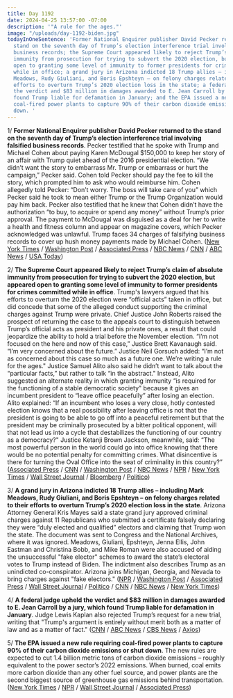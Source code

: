 ```yaml
---
title: Day 1192
date: 2024-04-25 13:57:00 -07:00
description: '"A rule for the ages."'
image: "/uploads/day-1192-biden.jpg"
todayInOneSentence: 'Former National Enquirer publisher David Pecker returned to the
  stand on the seventh day of Trump’s election interference trial involving falsified
  business records; the Supreme Court appeared likely to reject Trump’s claim of absolute
  immunity from prosecution for trying to subvert the 2020 election, but appeared
  open to granting some level of immunity to former presidents for crimes committed
  while in office; a grand jury in Arizona indicted 18 Trump allies – including Mark
  Meadows, Rudy Giuliani, and Boris Epshteyn – on felony charges related to their
  efforts to overturn Trump’s 2020 election loss in the state; a federal judge upheld
  the verdict and $83 million in damages awarded to E. Jean Carroll by a jury, which
  found Trump liable for defamation in January; and the EPA issued a new rule requiring
  coal-fired power plants to capture 90% of their carbon dioxide emissions or shut
  down. '
---
```


1/ **Former National Enquirer publisher David Pecker returned to the stand on the seventh day of Trump’s election interference trial involving falsified business records**. Pecker testified that he spoke with Trump and Michael Cohen about paying Karen McDougal $150,000 to keep her story of an affair with Trump quiet ahead of the 2016 presidential election. “We didn’t want the story to embarrass Mr. Trump or embarrass or hurt the campaign,” Pecker said. Cohen told Pecker should pay the fee to kill the story, which prompted him to ask who would reimburse him. Cohen allegedly told Pecker: “Don’t worry. The boss will take care of you” which Pecker said he took to mean either Trump or the Trump Organization would pay him back. Pecker also testified that he knew that Cohen didn’t have the authorization “to buy, to acquire or spend any money” without Trump’s prior approval. The payment to McDougal was disguised as a deal for her to write a health and fitness column and appear on magazine covers, which Pecker acknowledged was unlawful. Trump faces 34 charges of falsifying business records to cover up hush money payments made by Michael Cohen. ([New York Times](https://www.nytimes.com/live/2024/04/25/nyregion/trump-hush-money-trial-news) / [Washington Post](https://www.washingtonpost.com/politics/2024/04/25/trump-hush-money-trial-live-updates-david-pecker-testimony/) / [Associated Press](https://apnews.com/live/trump-trial-hush-money-updates-day-7#0000018f-16e6-dc4a-a1df-3fe7752e0000) / [NBC News](https://www.nbcnews.com/politics/donald-trump/live-blog/trump-trial-hush-money-case-live-updates-rcna149184) / [CNN](https://www.cnn.com/politics/live-news/trump-hush-money-trial-04-25-24/index.html) / [ABC News](https://abcnews.go.com/US/live-updates/trump-hush-money-trial/?id=108402689) / [USA Today](https://www.usatoday.com/story/news/politics/2024/04/25/donald-trump-trial-live-updates-hush-money-case-news/73445686007/))

2/ **The Supreme Court appeared likely to reject Trump’s claim of absolute immunity from prosecution for trying to subvert the 2020 election, but appeared open to granting some level of immunity to former presidents for crimes committed while in office**. Trump's lawyers argued that his efforts to overturn the 2020 election were “official acts” taken in office, but did concede that some of the alleged conduct supporting the criminal charges against Trump were private. Chief Justice John Roberts raised the prospect of returning the case to the appeals court to distinguish between Trump’s official acts as president and his private ones, a result that could jeopardize the ability to hold a trial before the November election. “I’m not focused on the here and now of this case,” Justice Brett Kavanaugh said. “I’m very concerned about the future.” Justice Neil Gorsuch added: “I’m not as concerned about this case so much as a future one. We’re writing a rule for the ages." Justice Samuel Alito also said he didn’t want to talk about the “particular facts,” but rather to talk “in the abstract." Instead, Alito suggested an alternate reality in which granting immunity “is required for the functioning of a stable democratic society" because it gives an incumbent president to “leave office peacefully” after losing an election. Alito explained: “If an incumbent who loses a very close, hotly contested election knows that a real possibility after leaving office is not that the president is going to be able to go off into a peaceful retirement but that the president may be criminally prosecuted by a bitter political opponent, will that not lead us into a cycle that destabilizes the functioning of our country as a democracy?" Justice Ketanji Brown Jackson, meanwhile, said: “The most powerful person in the world could go into office knowing that there would be no potential penalty for committing crimes. What disincentive is there for turning the Oval Office into the seat of criminality in this country?” ([Associated Press](https://apnews.com/article/supreme-court-trump-capitol-riot-prosecution-immunity-72c885c07c77970d4380206f87b2d8ca) / [CNN](https://www.cnn.com/2024/04/25/politics/takeaways-trump-immunity-supreme-court/index.html) / [Washington Post](https://www.washingtonpost.com/politics/2024/04/25/trump-immunity-supreme-court-takeaways/) / [NBC News](https://www.nbcnews.com/politics/supreme-court/supreme-court-hears-trump-immunity-claim-election-interference-case-rcna149182) / [NPR](https://www.npr.org/2024/04/25/1246376720/donald-trump-supreme-court-immunity) / [New York Times](https://www.nytimes.com/live/2024/04/25/us/trump-immunity-supreme-court) / [Wall Street Journal](https://www.wsj.com/us-news/law/donald-trump-immunity-supreme-court-case-b89f1519?mod=hp_lead_pos2) / [Bloomberg](https://www.bloomberg.com/news/live-blog/2024-04-25/trump-immunity-bid-at-supreme-court-lvfaf142) / [Politico](https://www.politico.com/news/2024/04/25/trump-supreme-court-immunity-arguments-00154324))

3/ **A grand jury in Arizona indicted 18 Trump allies – including Mark Meadows, Rudy Giuliani, and Boris Epshteyn – on felony charges related to their efforts to overturn Trump’s 2020 election loss in the state**. Arizona Attorney General Kris Mayes said a state grand jury approved criminal charges against 11 Republicans who submitted a certificate falsely declaring they were “duly elected and qualified” electors and claiming that Trump won the state. The document was sent to Congress and the National Archives, where it was ignored. Meadows, Giuliani, Epshteyn, Jenna Ellis, John Eastman and Christina Bobb, and Mike Roman were also accused of aiding the unsuccessful "fake elector" schemes to award the state’s electoral votes to Trump instead of Biden. The indictment also describes Trump as an unindicted co-conspirator. Arizona joins Michigan, Georgia, and Nevada to bring charges against "fake electors." ([NPR](https://www.npr.org/2024/04/24/1236998675/arizona-fake-elector-charges) / [Washington Post](https://www.washingtonpost.com/national-security/2024/04/24/arizona-2020-election-charges-meadows-giuliani-ellis/) / [Associated Press](https://apnews.com/article/arizona-fake-electors-charges-2020-election-9da5a7e58814ed55ceea1ca55401af85) / [Wall Street Journal](https://www.wsj.com/us-news/law/trump-advisers-including-giuliani-and-meadows-indicted-in-arizona-abf4e08b) / [Politico](https://www.politico.com/news/2024/04/24/arizona-election-indictments-giuliani-meadows-trump-00154241) / [CNN](https://www.cnn.com/2024/04/24/politics/arizona-criminal-charges-2020-election-subversion/index.html) / [NBC News](https://www.nbcnews.com/politics/2024-election/trumps-2020-fake-electors-charged-state-crimes-arizona-rcna149214) / [New York Times](https://www.nytimes.com/2024/04/24/us/arizona-fake-electors-trump.html))

4/ **A federal judge upheld the verdict and $83 million in damages awarded to E. Jean Carroll by a jury, which found Trump liable for defamation in January**. Judge Lewis Kaplan also rejected Trump’s request for a new trial, writing that "Trump's argument is entirely without merit both as a matter of law and as a matter of fact." ([CNN](https://www.cnn.com/2024/04/25/politics/federal-judge-upholds-e-jean-carroll-verdict/index.html) / [ABC News](https://abcnews.go.com/Politics/federal-judge-rejects-donald-trumps-bid-new-jean/story?id=109634929) / [CBS News](https://www.cbsnews.com/news/trump-e-jean-carroll-case-new-trial-denied/) / [Axios](https://www.axios.com/2024/04/25/trumps-appeal-e-jean-carroll-rejected))

5/ **The EPA issued a new rule requiring coal-fired power plants to capture 90% of their carbon dioxide emissions or shut down**. The new rules are expected to cut 1.4 billion metric tons of carbon dioxide emissions – roughly equivalent to the power sector’s 2022 emissions. When burned, coal emits more carbon dioxide than any other fuel source, and power plants are the second biggest source of greenhouse gas emissions behind transportation. ([New York Times](https://www.nytimes.com/2024/04/25/climate/biden-power-plants-pollution.html) / [NPR](https://www.npr.org/2024/04/25/1236609039/epa-power-plant-climate) / [Wall Street Journal](https://www.wsj.com/us-news/climate-environment/new-epa-emissions-rules-squeeze-coal-plants-69f7dfc4?mod=hp_lista_pos2) / [Associated Press](https://apnews.com/article/power-plants-coal-natural-gas-biden-epa-5c96ca146e7f70b47806beb4bc3713e6))